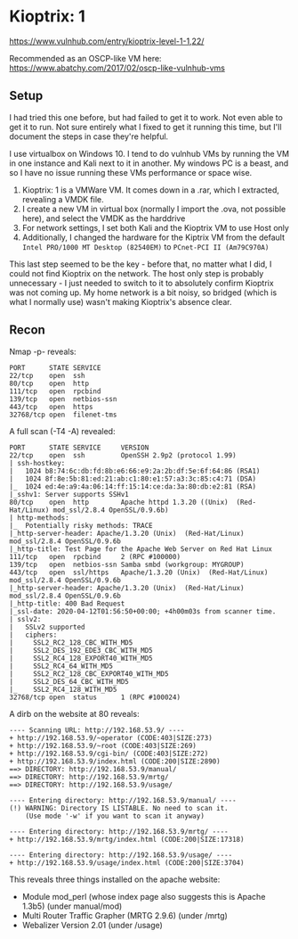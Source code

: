 # Kioptrix: 1

https://www.vulnhub.com/entry/kioptrix-level-1-1,22/

Recommended as an OSCP-like VM here: https://www.abatchy.com/2017/02/oscp-like-vulnhub-vms

## Setup

I had tried this one before, but had failed to get it to work. Not even able to get it to run. Not sure entirely what I fixed to get it running this time, but I'll document the steps in case they're helpful.

I use virtualbox on Windows 10. I tend to do vulnhub VMs by running the VM in one instance and Kali next to it in another. My windows PC is a beast, and so I have no issue running these VMs performance or space wise.

1. Kioptrix: 1 is a VMWare VM. It comes down in a .rar, which I extracted, revealing a VMDK file.
2. I create a new VM in virtual box (normally I import the .ova, not possible here), and select the VMDK as the harddrive
3. For network settings, I set both Kali and the Kioptrix VM to use Host only
4. Additionally, I changed the hardware for the Kiptrix VM from the default `Intel PRO/1000 MT Desktop (82540EM)` to `PCnet-PCI II (Am79C970A)`

This last step seemed to be the key - before that, no matter what I did, I could not find Kioptrix on the network. The host only step is probably unnecessary - I just needed to switch to it to absolutely confirm Kioptrix was not coming up. My home network is a bit noisy, so bridged (which is what I normally use) wasn't making Kioptrix's absence clear.

## Recon

Nmap -p- reveals:

```
PORT      STATE SERVICE
22/tcp    open  ssh
80/tcp    open  http
111/tcp   open  rpcbind
139/tcp   open  netbios-ssn
443/tcp   open  https
32768/tcp open  filenet-tms
```

A full scan (-T4 -A) revealed:

```
PORT      STATE SERVICE     VERSION
22/tcp    open  ssh         OpenSSH 2.9p2 (protocol 1.99)
| ssh-hostkey: 
|   1024 b8:74:6c:db:fd:8b:e6:66:e9:2a:2b:df:5e:6f:64:86 (RSA1)
|   1024 8f:8e:5b:81:ed:21:ab:c1:80:e1:57:a3:3c:85:c4:71 (DSA)
|_  1024 ed:4e:a9:4a:06:14:ff:15:14:ce:da:3a:80:db:e2:81 (RSA)
|_sshv1: Server supports SSHv1
80/tcp    open  http        Apache httpd 1.3.20 ((Unix)  (Red-Hat/Linux) mod_ssl/2.8.4 OpenSSL/0.9.6b)
| http-methods: 
|_  Potentially risky methods: TRACE
|_http-server-header: Apache/1.3.20 (Unix)  (Red-Hat/Linux) mod_ssl/2.8.4 OpenSSL/0.9.6b
|_http-title: Test Page for the Apache Web Server on Red Hat Linux
111/tcp   open  rpcbind     2 (RPC #100000)
139/tcp   open  netbios-ssn Samba smbd (workgroup: MYGROUP)
443/tcp   open  ssl/https   Apache/1.3.20 (Unix)  (Red-Hat/Linux) mod_ssl/2.8.4 OpenSSL/0.9.6b
|_http-server-header: Apache/1.3.20 (Unix)  (Red-Hat/Linux) mod_ssl/2.8.4 OpenSSL/0.9.6b
|_http-title: 400 Bad Request
|_ssl-date: 2020-04-12T01:56:50+00:00; +4h00m03s from scanner time.
| sslv2: 
|   SSLv2 supported
|   ciphers: 
|     SSL2_RC2_128_CBC_WITH_MD5
|     SSL2_DES_192_EDE3_CBC_WITH_MD5
|     SSL2_RC4_128_EXPORT40_WITH_MD5
|     SSL2_RC4_64_WITH_MD5
|     SSL2_RC2_128_CBC_EXPORT40_WITH_MD5
|     SSL2_DES_64_CBC_WITH_MD5
|_    SSL2_RC4_128_WITH_MD5
32768/tcp open  status      1 (RPC #100024)
```

A dirb on the website at 80 reveals:

```
---- Scanning URL: http://192.168.53.9/ ----
+ http://192.168.53.9/~operator (CODE:403|SIZE:273)                                                                                                                            
+ http://192.168.53.9/~root (CODE:403|SIZE:269)                                                                                                                                
+ http://192.168.53.9/cgi-bin/ (CODE:403|SIZE:272)                                                                                                                             
+ http://192.168.53.9/index.html (CODE:200|SIZE:2890)                                                                                                                          
==> DIRECTORY: http://192.168.53.9/manual/                                                                                                                                     
==> DIRECTORY: http://192.168.53.9/mrtg/                                                                                                                                       
==> DIRECTORY: http://192.168.53.9/usage/                                                                                                                                      
                                                                                                                                                                               
---- Entering directory: http://192.168.53.9/manual/ ----
(!) WARNING: Directory IS LISTABLE. No need to scan it.                        
    (Use mode '-w' if you want to scan it anyway)
                                                                                                                                                                               
---- Entering directory: http://192.168.53.9/mrtg/ ----
+ http://192.168.53.9/mrtg/index.html (CODE:200|SIZE:17318)                                                                                                                    
                                                                                                                                                                               
---- Entering directory: http://192.168.53.9/usage/ ----
+ http://192.168.53.9/usage/index.html (CODE:200|SIZE:3704)        
```

This reveals three things installed on the apache website:

- Module mod_perl (whose index page also suggests this is Apache 1.3b5) (under manual/mod)
- Multi Router Traffic Grapher (MRTG 2.9.6) (under /mrtg)
- Webalizer Version 2.01 (under /usage)
